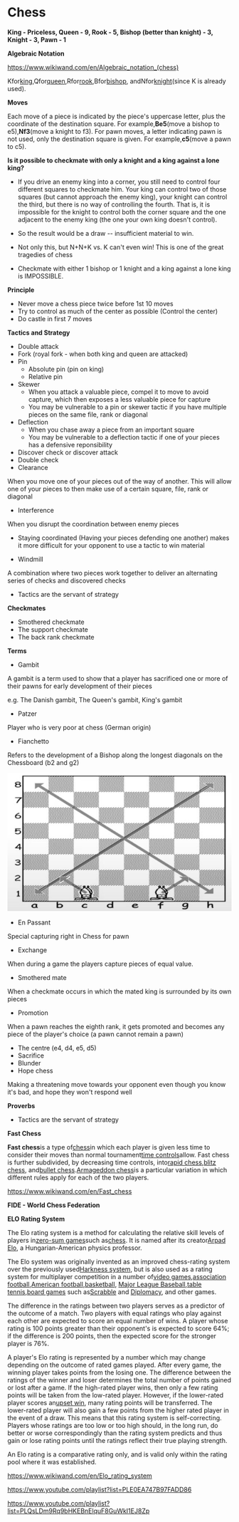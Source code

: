 # Chess

**King - Priceless, Queen - 9, Rook - 5, Bishop (better than knight) - 3, Knight - 3, Pawn - 1**

**Algebraic Notation**

<https://www.wikiwand.com/en/Algebraic_notation_(chess)>

Kfor[king](https://www.wikiwand.com/en/King_(chess)),Qfor[queen](https://www.wikiwand.com/en/Queen_(chess)),Rfor[rook](https://www.wikiwand.com/en/Rook_(chess)),Bfor[bishop](https://www.wikiwand.com/en/Bishop_(chess)), andNfor[knight](https://www.wikiwand.com/en/Knight_(chess))(since K is already used).

**Moves**

Each move of a piece is indicated by the piece's uppercase letter, plus the coordinate of the destination square. For example,**Be5**(move a bishop to e5),**Nf3**(move a knight to f3). For pawn moves, a letter indicating pawn is not used, only the destination square is given. For example,**c5**(move a pawn to c5).

**Is it possible to checkmate with only a knight and a king against a lone king?**

- If you drive an enemy king into a corner, you still need to control four different squares to checkmate him. Your king can control two of those squares (but cannot approach the enemy king), your knight can control the third, but there is no way of controlling the fourth. That is, it is impossible for the knight to control both the corner square and the one adjacent to the enemy king (the one your own king doesn't control).
- So the result would be a draw -- insufficient material to win.

- Not only this, but N+N+K vs. K can't even win! This is one of the great tragedies of chess

- Checkmate with either 1 bishop or 1 knight and a king against a lone king is IMPOSSIBLE.

**Principle**

- Never move a chess piece twice before 1st 10 moves
- Try to control as much of the center as possible (Control the center)
- Do castle in first 7 moves

**Tactics and Strategy**

- Double attack
- Fork (royal fork - when both king and queen are attacked)
- Pin
  - Absolute pin (pin on king)
  - Relative pin
- Skewer
  - When you attack a valuable piece, compel it to move to avoid capture, which then exposes a less valuable piece for capture
  - You may be vulnerable to a pin or skewer tactic if you have multiple pieces on the same file, rank or diagonal
- Deflection
  - When you chase away a piece from an important square
  - You may be vulnerable to a deflection tactic if one of your pieces has a defensive reponsibility
- Discover check or discover attack
- Double check
- Clearance

When you move one of your pieces out of the way of another. This will allow one of your pieces to then make use of a certain square, file, rank or diagonal

- Interference

When you disrupt the coordination between enemy pieces

- Staying coordinated (Having your pieces defending one another) makes it more difficult for your opponent to use a tactic to win material

- Windmill

A combination where two pieces work together to deliver an alternating series of checks and discovered checks

- Tactics are the servant of strategy

**Checkmates**

- Smothered checkmate
- The support checkmate
- The back rank checkmate

**Terms**

- Gambit

A gambit is a term used to show that a player has sacrificed one or more of their pawns for early development of their pieces

e.g. The Danish gambit, The Queen's gambit, King's gambit

- Patzer

Player who is very poor at chess (German origin)

- Fianchetto

Refers to the development of a Bishop along the longest diagonals on the Chessboard (b2 and g2)

![image](../../media/Games-Chess-image1.jpg)

- En Passant

Special capturing right in Chess for pawn

- Exchange

When during a game the players capture pieces of equal value.

- Smothered mate

When a checkmate occurs in which the mated king is surrounded by its own pieces

- Promotion

When a pawn reaches the eighth rank, it gets promoted and becomes any piece of the player's choice (a pawn cannot remain a pawn)

- The centre (e4, d4, e5, d5)
- Sacrifice
- Blunder
- Hope chess

Making a threatening move towards your opponent even though you know it's bad, and hope they won't respond well

**Proverbs**

- Tactics are the servant of strategy

**Fast Chess**

**Fast chess**is a type of[chess](https://www.wikiwand.com/en/Chess)in which each player is given less time to consider their moves than normal tournament[time controls](https://www.wikiwand.com/en/Time_control)allow. Fast chess is further subdivided, by decreasing time controls, into[rapid chess](https://www.wikiwand.com/en/Fast_chess#Rapid),[blitz chess](https://www.wikiwand.com/en/Fast_chess#Blitz), and[bullet chess](https://www.wikiwand.com/en/Fast_chess#Bullet).[Armageddon chess](https://www.wikiwand.com/en/Fast_chess#Armageddon)is a particular variation in which different rules apply for each of the two players.

<https://www.wikiwand.com/en/Fast_chess>

**FIDE - World Chess Federation**

**ELO Rating System**

The Elo rating system is a method for calculating the relative skill levels of players in[zero-sum games](https://www.wikiwand.com/en/Zero-sum_game)such as[chess](https://www.wikiwand.com/en/Chess). It is named after its creator[Arpad Elo](https://www.wikiwand.com/en/Arpad_Elo), a Hungarian-American physics professor.

The Elo system was originally invented as an improved chess-rating system over the previously used[Harkness system](https://www.wikiwand.com/en/Harkness_rating_system), but is also used as a rating system for multiplayer competition in a number of[video games](https://www.wikiwand.com/en/Video_game),[association football](https://www.wikiwand.com/en/Association_football),[American football](https://www.wikiwand.com/en/American_football),[basketball](https://www.wikiwand.com/en/Basketball), [Major League Baseball](https://www.wikiwand.com/en/Major_League_Baseball),[table tennis](https://www.wikiwand.com/en/Table_tennis),[board games](https://www.wikiwand.com/en/Board_game) such as[Scrabble](https://www.wikiwand.com/en/Scrabble) and [Diplomacy](https://www.wikiwand.com/en/Diplomacy_(game)), and other games.

The difference in the ratings between two players serves as a predictor of the outcome of a match. Two players with equal ratings who play against each other are expected to score an equal number of wins. A player whose rating is 100 points greater than their opponent's is expected to score 64%; if the difference is 200 points, then the expected score for the stronger player is 76%.

A player's Elo rating is represented by a number which may change depending on the outcome of rated games played. After every game, the winning player takes points from the losing one. The difference between the ratings of the winner and loser determines the total number of points gained or lost after a game. If the high-rated player wins, then only a few rating points will be taken from the low-rated player. However, if the lower-rated player scores an[upset win](https://www.wikiwand.com/en/Upset_(competition)), many rating points will be transferred. The lower-rated player will also gain a few points from the higher rated player in the event of a draw. This means that this rating system is self-correcting. Players whose ratings are too low or too high should, in the long run, do better or worse correspondingly than the rating system predicts and thus gain or lose rating points until the ratings reflect their true playing strength.

An Elo rating is a comparative rating only, and is valid only within the rating pool where it was established.

<https://www.wikiwand.com/en/Elo_rating_system>

<https://www.youtube.com/playlist?list=PLE0EA747B97FADD86>

<https://www.youtube.com/playlist?list=PLQsLDm9Rq9bHKEBnElquF8GuWkI1EJ8Zp>
